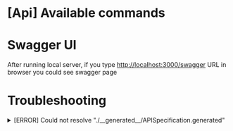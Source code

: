 # [Api] Available commands

# Swagger UI
After running local server, if you type [http://localhost:3000/swagger](http://localhost:3000/swagger) URL in 
browser you could see swagger page

# Troubleshooting

<details>
<summary>[ERROR] Could not resolve "./__generated__/APISpecification.generated"</summary>
<p>

This `api` package generates code from route handler of next.js,
so you'd better run next.js development server before you generate codes

```shell
   yarn dev
   yarn workspace api generate:orval:dev
```

</p>
</details>
